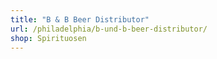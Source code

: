 ```yaml
---
title: "B & B Beer Distributor"
url: /philadelphia/b-und-b-beer-distributor/
shop: Spirituosen
---
```

